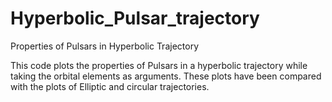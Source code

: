 # Hyperbolic_Pulsar_trajectory
Properties of Pulsars in Hyperbolic Trajectory

This code plots the properties of Pulsars in a hyperbolic trajectory while taking the orbital elements as arguments. These plots have been compared with the plots of Elliptic and circular trajectories.
